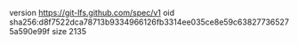 version https://git-lfs.github.com/spec/v1
oid sha256:d8f7522dca78713b9334966126fb3314ee035ce8e59c638277365275a590e99f
size 2135
